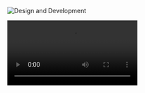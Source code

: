 
![Design and Development](https://cdn.corporatefinanceinstitute.com/assets/artificial-intelligence-1024x512.jpeg)

<video src="./y2mate.com - LS_1080p.mp4">

# Swaraj
I`am a 13 year old boy, I am a software engineering.

## Skills and Experience
* ⚛ Python
* 📱 Android
* 💻 HTML, CSS, JS

## Examples of Work
<img src="https://github.com/adriantwarog/adriantwarog/blob/master/covid19.gif" width="512" >

<a href = "https://www.youtube.com/watch?v=BUhvrKzqyuM">Intro</a>

